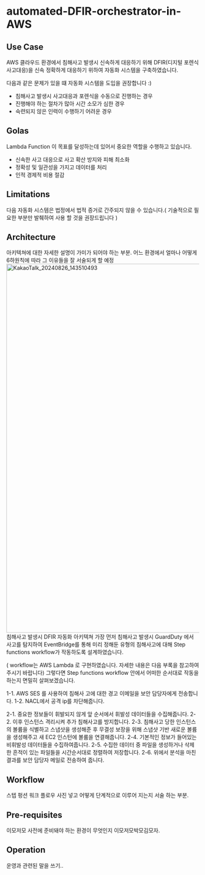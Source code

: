 # automated-DFIR-orchestrator-in-AWS
## Use Case
AWS 클라우드 환경에서 침해사고 발생시 신속하게 대응하기 위해 DFIR(디지털 포렌식 사고대응)을 신속 정확하게 대응하기 위하여 자동화 시스템을 구축하였습니다.

다음과 같은 문제가 있을 떄 자동화 시스템을 도입을 권장합니다 :)
- 침해사고 발생시 사고대응과 포렌식을 수동으로 진행하는 경우
- 진행해야 하는 절차가 많아 시간 소모가 심한 경우 
- 숙련되지 않은 인력이 수행하기 어려운 경우

## Golas
Lambda Function 이 목표를 달성하는데 있어서 중요한 역할을 수행하고 있습니다.

- 신속한 사고 대응으로 사고 확산 방지와 피해 최소화
- 정확성 및 일관성을 가지고 데이터를 처리
- 인적 경제적 비용 절감

## Limitations
다음 자동화 시스템은 법정에서 법적 증거로 간주되지 않을 수 있습니다.( 기술적으로 필요한 부분만 발췌하여 사용 할 것을 권장드립니다 ) 

## Architecture
아키텍쳐에 대한 자세한 설명이 가미가 되어야 하는 부분. 어느 환경에서 얼마나 어떻게 6하원칙에 따라 그 이유들을 잘 서술되게 할 예정 
<img width="964" alt="KakaoTalk_20240826_143510493" src="https://github.com/user-attachments/assets/8a4f63db-2329-49b2-8e37-7070bb597e48">
침해사고 발생시 DFIR 자동화 아키텍쳐 
가장 먼저 침해사고 발생시 GuardDuty 에서 사고를 탐지하여 EventBridge를 통해 미리 정해둔 유형의 침해사고에 대해 Step functions workflow가 작동하도록 설계하였습니다. 


( workflow는 AWS Lambda 로 구현하였습니다. 자세한 내용은 다음 부록을 참고하여 주시기 바랍니다) 
그렇다면 Step functions workflow 안에서 어떠한 순서대로 작동을 하는지 면밀히 살펴보겠습니다. 


1-1. AWS SES 를 사용하여 침해사
고에 대한 경고 이메일을 보안 담당자에게 전송합니다.
1-2. NACL에서 공격 ip를 차단해줍니다.  


2-1. 중요한 정보들이 휘발되지 않게 앞 순서에서 휘발성 데이터들을 수집해줍니다. 
2-2. 이후 인스턴스 격리시켜 추가 침해사고를 방지합니다.
2-3. 침해사고 당한 인스턴스의 볼륨을 식별하고 스냅샷을 생성해준 후 무결성 보장을 위해 스냅샷 기반 새로운 볼륨을 생성해주고 새 EC2 인스턴에 볼륨을 연결해줍니다.
2-4. 기본적인 정보가 들어있는 비휘발성 데이터들을 수집하여줍니다.
2-5. 수집한 데이터 중 파일을 생성하거나 삭제한 흔적이 있는 파일들을 시간순서대로 정렬하여 저장합니다. 
2-6. 위에서 분석을 마친 결과를 보안 담당자 메일로 전송하여 줍니다. 
 
## Workflow
스텝 펑션 워크 플로우 사진 넣고 어떻게 단계적으로 이루어 지는지 서술 하는 부분. 

## Pre-requisites 
이모저모 사전에 준비돼야 하는 환경이 무엇인지 이모저모박모김모자.

## Operation
운영과 관련된 말을 쓰기.. 
